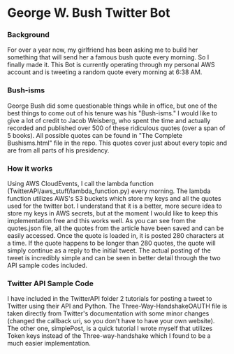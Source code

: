 # George W. Bush Twitter Bot
### Background
For over a year now, my girlfriend has been asking me to build her something
that will send her a famous bush quote every morning. So I finally made it. This
Bot is currently operating through my personal AWS account and is tweeting a random
quote every morning at 6:38 AM. 

### Bush-isms
George Bush did some questionable things while in office, but one of the best things to come
out of his tenure was his "Bush-isms." I would like to give a lot of credit to Jacob Weisberg, who spent
the time and actually recorded and published over 500 of these ridiculous quotes (over a span of 5 books). All possible quotes can be found
in "The Complete Bushisms.html" file in the repo. This quotes cover just about every topic and are from all parts
of his presidency.

### How it works
Using AWS CloudEvents, I call the lambda function (TwitterAPI/aws_stuff/lambda_function.py) every morning. 
The lambda function utilizes AWS's S3 buckets which store my keys and all the quotes used for the twitter bot.
I understand that it is a better, more secure idea to store my keys in AWS secrets, but at the moment I would like to keep this implementation
free and this works well. As you can see from the quotes.json file, all the quotes from the article have been saved and can be easily accessed.
Once the quote is loaded in, it is posted 280 characters at a time. If the quote happens to be longer than 280 quotes,
the quote will simply continue as a reply to the initial tweet. The actual posting of the tweet is incredibly simple and can be seen
in better detail through the two API sample codes included.

### Twitter API Sample Code
I have included in the TwitterAPI folder 2 tutorials for posting a tweet to 
Twitter using their API and Python. The Three-Way-HandshakeOAUTH file is taken directly
from Twitter's documentation with some minor changes (changed the callback uri, so you don't have to
have your own website). The other one, simplePost, is a quick tutorial I wrote myself that utilizes Token 
keys instead of the Three-way-handshake which I found to be a much easier implementation.
